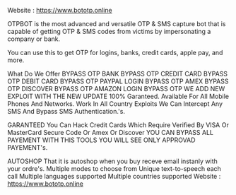 Website : https://www.bototp.online

OTPBOT  is the most advanced and versatile OTP & SMS capture bot that is capable of getting OTP & SMS codes from victims by impersonating a company or bank. 

You can use this to get OTP for logins, banks, credit cards, apple pay, and more.

What Do We Offer
BYPASS OTP BANK
BYPASS OTP CREDIT CARD
BYPASS OTP DEBIT CARD
BYPASS OTP PAYPAL LOGIN
BYPASS OTP AMEX
BYPASS OTP DISCOVER
BYPASS OTP AMAZON LOGIN
BYPASS OTP
WE ADD NEW EXPLOIT WITH THE NEW UPDATE 100% Garanteed. Available For All Mobile Phones And Networks. Work In All Country Exploits We Can Intercept Any SMS And Bypass SMS Authentication.'s.

GARANTEED
You Can Hack Credit Cards Which Require Verified By VISA Or MasterCard Secure Code Or Amex Or Discover YOU CAN BYPASS ALL PAYEMENT WITH THIS TOOLS YOU WILL SEE ONLY APPROVAD PAYEMENT's.

AUTOSHOP
That it is autoshop when you buy receve email instanly with your ordre's.
Multiple modes to choose from
Unique text-to-speech each call
Multiple languages supported
Multiple countries supported
Website : https://www.bototp.online
